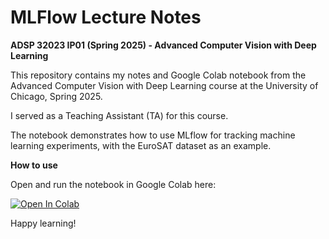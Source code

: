 # MLFlow Lecture Notes 

**ADSP 32023 IP01 (Spring 2025) - Advanced Computer Vision with Deep Learning**

This repository contains my notes and Google Colab notebook from the Advanced Computer Vision with Deep Learning course at the University of Chicago, Spring 2025.

I served as a Teaching Assistant (TA) for this course.

The notebook demonstrates how to use MLflow for tracking machine learning experiments, with the EuroSAT dataset as an example.

**How to use**

Open and run the notebook in Google Colab here:  

[![Open In Colab](https://colab.research.google.com/assets/colab-badge.svg)](https://colab.research.google.com/drive/16HpwM3ucSiY1nApzheixQas4xPwCxV2y?usp=sharing)

Happy learning!
